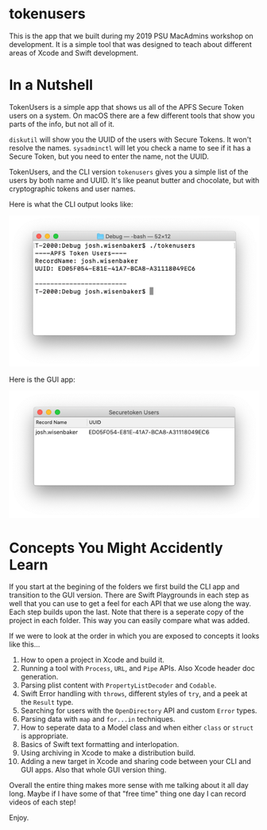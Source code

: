# tokenusers
This is the app that we built during my 2019 PSU MacAdmins workshop on development. It is a simple tool that was designed to teach about different areas of Xcode and Swift development.

# In a Nutshell
TokenUsers is a simple app that shows us all of the APFS Secure Token users on a system. On macOS there are a few different tools that show you parts of the info, but not all of it.

`diskutil` will show you the UUID of the users with Secure Tokens. It won't resolve the names.
`sysadminctl` will let you check a name to see if it has a Secure Token, but you need to enter the name, not the UUID.

TokenUsers, and the CLI version `tokenusers` gives you a simple list of the users by both name and UUID. It's like peanut butter and chocolate, but with cryptographic tokens and user names.

Here is what the CLI output looks like:

![](images/CLI.png)


Here is the GUI app:

!["GUI"](images/GUI.png "GUI")

# Concepts You Might Accidently Learn
If you start at the begining of the folders we first build the CLI app and transition to the GUI version. There are Swift Playgrounds in each step as well that you can use to get a feel for each API that we use along the way. Each step builds upon the last. Note that there is a seperate copy of the project in each folder. This way you can easily compare what was added.

If we were to look at the order in which you are exposed to concepts it looks like this...

1. How to open a project in Xcode and build it.
2. Running a tool with `Process`, `URL`, and `Pipe` APIs. Also Xcode header doc generation.
3. Parsing plist content with `PropertyListDecoder` and `Codable`.
4. Swift Error handling with `throws`, different styles of `try`, and a peek at the `Result` type.
5. Searching for users with the `OpenDirectory` API and custom `Error` types.
6. Parsing data with `map` and `for...in` techniques.
7. How to seperate data to a Model class and when either `class` or `struct` is appropriate.
8. Basics of Swift text formatting and interlopation.
9. Using archiving in Xcode to make a distribution build.
10. Adding a new target in Xcode and sharing code between your CLI and GUI apps. Also that whole GUI version thing.

Overall the entire thing makes more sense with me talking about it all day long. Maybe if I have some of that "free time" thing one day I can record videos of each step!

Enjoy.

